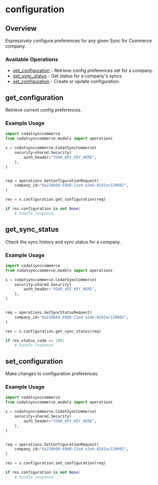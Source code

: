 # configuration

## Overview

Expressively configure preferences for any given Sync for Commerce company.

### Available Operations

* [get_configuration](#get_configuration) - Retrieve config preferences set for a company.
* [get_sync_status](#get_sync_status) - Get status for a company's syncs
* [set_configuration](#set_configuration) - Create or update configuration.

## get_configuration

Retrieve current config preferences.

### Example Usage

```python
import codatsynccommerce
from codatsynccommerce.models import operations

s = codatsynccommerce.CodatSyncCommerce(
    security=shared.Security(
        auth_header="YOUR_API_KEY_HERE",
    ),
)


req = operations.GetConfigurationRequest(
    company_id="8a210b68-6988-11ed-a1eb-0242ac120002",
)

res = s.configuration.get_configuration(req)

if res.configuration is not None:
    # handle response
```

## get_sync_status

Check the sync history and sync status for a company.

### Example Usage

```python
import codatsynccommerce
from codatsynccommerce.models import operations

s = codatsynccommerce.CodatSyncCommerce(
    security=shared.Security(
        auth_header="YOUR_API_KEY_HERE",
    ),
)


req = operations.GetSyncStatusRequest(
    company_id="8a210b68-6988-11ed-a1eb-0242ac120002",
)

res = s.configuration.get_sync_status(req)

if res.status_code == 200:
    # handle response
```

## set_configuration

Make changes to configuration preferences.

### Example Usage

```python
import codatsynccommerce
from codatsynccommerce.models import operations

s = codatsynccommerce.CodatSyncCommerce(
    security=shared.Security(
        auth_header="YOUR_API_KEY_HERE",
    ),
)


req = operations.SetConfigurationRequest(
    company_id="8a210b68-6988-11ed-a1eb-0242ac120002",
)

res = s.configuration.set_configuration(req)

if res.configuration is not None:
    # handle response
```
